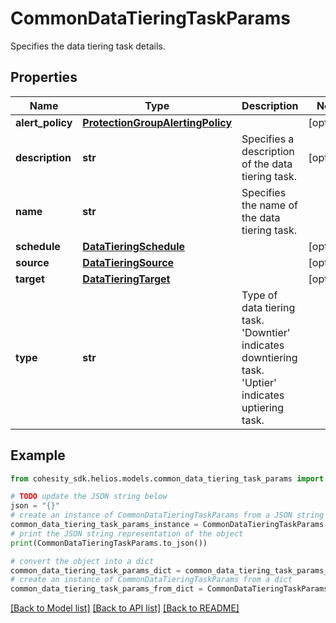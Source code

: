 # CommonDataTieringTaskParams

Specifies the data tiering task details.

## Properties

Name | Type | Description | Notes
------------ | ------------- | ------------- | -------------
**alert_policy** | [**ProtectionGroupAlertingPolicy**](ProtectionGroupAlertingPolicy.md) |  | [optional] 
**description** | **str** | Specifies a description of the data tiering task. | [optional] 
**name** | **str** | Specifies the name of the data tiering task. | 
**schedule** | [**DataTieringSchedule**](DataTieringSchedule.md) |  | [optional] 
**source** | [**DataTieringSource**](DataTieringSource.md) |  | [optional] 
**target** | [**DataTieringTarget**](DataTieringTarget.md) |  | [optional] 
**type** | **str** | Type of data tiering task. &#39;Downtier&#39; indicates downtiering task. &#39;Uptier&#39; indicates uptiering task. | 

## Example

```python
from cohesity_sdk.helios.models.common_data_tiering_task_params import CommonDataTieringTaskParams

# TODO update the JSON string below
json = "{}"
# create an instance of CommonDataTieringTaskParams from a JSON string
common_data_tiering_task_params_instance = CommonDataTieringTaskParams.from_json(json)
# print the JSON string representation of the object
print(CommonDataTieringTaskParams.to_json())

# convert the object into a dict
common_data_tiering_task_params_dict = common_data_tiering_task_params_instance.to_dict()
# create an instance of CommonDataTieringTaskParams from a dict
common_data_tiering_task_params_from_dict = CommonDataTieringTaskParams.from_dict(common_data_tiering_task_params_dict)
```
[[Back to Model list]](../README.md#documentation-for-models) [[Back to API list]](../README.md#documentation-for-api-endpoints) [[Back to README]](../README.md)


